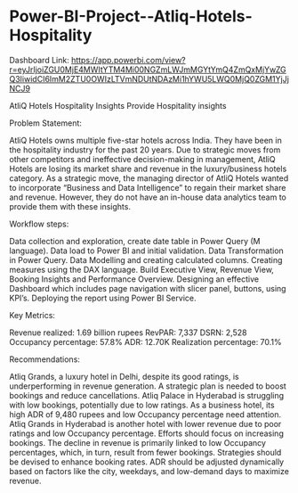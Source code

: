 # Power-BI-Project--Atliq-Hotels-Hospitality

Dashboard Link: https://app.powerbi.com/view?r=eyJrIjoiZGU0MjE4MWItYTM4Mi00NGZmLWJmMGYtYmQ4ZmQxMjYwZGQ3IiwidCI6ImM2ZTU0OWIzLTVmNDUtNDAzMi1hYWU5LWQ0MjQ0ZGM1YjJjNCJ9

AtliQ Hotels Hospitality Insights Provide Hospitality insights

Problem Statement:

AtliQ Hotels owns multiple five-star hotels across India. They have been in the hospitality industry for the past 20 years. Due to strategic moves from other competitors and ineffective decision-making in management, AtliQ Hotels are losing its market share and revenue in the luxury/business hotels category. As a strategic move, the managing director of AtliQ Hotels wanted to incorporate “Business and Data Intelligence” to regain their market share and revenue. However, they do not have an in-house data analytics team to provide them with these insights.

Workflow steps:

Data collection and exploration, create date table in Power Query (M language). Data load to Power BI and initial validation. Data Transformation in Power Query. Data Modelling and creating calculated columns. Creating measures using the DAX language. Build Executive View, Revenue View, Booking Insights and Performance Overview. Designing an effective Dashboard which includes page navigation with slicer panel, buttons,  using KPI’s. Deploying the report using Power BI Service.

Key Metrics: 

Revenue realized: 1.69 billion rupees RevPAR: 7,337 DSRN: 2,528 Occupancy percentage: 57.8% ADR: 12.70K Realization percentage: 70.1%

Recommendations:

Atliq Grands, a luxury hotel in Delhi, despite its good ratings, is underperforming in revenue generation. A strategic plan is needed to boost bookings and reduce cancellations. Atliq Palace in Hyderabad is struggling with low bookings, potentially due to low ratings. As a business hotel, its high ADR of 9,480 rupees and low Occupancy percentage need attention. Atliq Grands in Hyderabad is another hotel with lower revenue due to poor ratings and low Occupancy percentage. Efforts should focus on increasing bookings. The decline in revenue is primarily linked to low Occupancy percentages, which, in turn, result from fewer bookings. Strategies should be devised to enhance booking rates. ADR should be adjusted dynamically based on factors like the city, weekdays, and low-demand days to maximize revenue.
